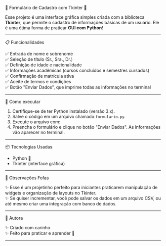 
 🌸 Formulário de Cadastro com Tkinter 🌸

Esse projeto é uma interface gráfica simples criada com a biblioteca **Tkinter**, que permite o cadastro de informações básicas de um usuário. Ele é uma ótima forma de praticar **GUI com Python**!

---

📋 Funcionalidades

✅ Entrada de nome e sobrenome  
✅ Seleção de título (Sr., Sra., Dr.)  
✅ Definição de idade e nacionalidade  
✅ Informações acadêmicas (cursos concluídos e semestres cursados)  
✅ Confirmação de matrícula ativa  
✅ Aceite de termos e condições  
✅ Botão "Enviar Dados", que imprime todas as informações no terminal

---

🚀 Como executar

1. Certifique-se de ter Python instalado (versão 3.x).
2. Salve o código em um arquivo chamado `formulario.py`.
3. Execute o arquivo com:
4. Preencha o formulário e clique no botão "Enviar Dados". As informações vão aparecer no terminal.

---

📦 Tecnologias Usadas

- Python 🐍
- Tkinter (interface gráfica)

---

🐇 Observações Fofas

✨ Esse é um projetinho perfeito para iniciantes praticarem manipulação de widgets e organização de layouts no Tkinter.  
✨ Se quiser incrementar, você pode salvar os dados em um arquivo CSV, ou até mesmo criar uma integração com banco de dados.

---

🌷 Autora

✨ Criado com carinho   
✨ Feito para praticar e aprender 💜

---

